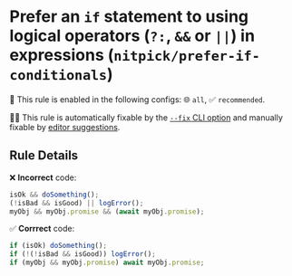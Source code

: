 # Prefer an `if` statement to using logical operators (`?:`, `&&` or `||`) in expressions (`nitpick/prefer-if-conditionals`)

💼 This rule is enabled in the following configs: 🌐 `all`, ✅ `recommended`.

🔧💡 This rule is automatically fixable by the [`--fix` CLI option](https://eslint.org/docs/latest/user-guide/command-line-interface#--fix) and manually fixable by [editor suggestions](https://eslint.org/docs/latest/use/core-concepts#rule-suggestions).

<!-- end auto-generated rule header -->

## Rule Details

❌ **Incorrect** code:

```js
isOk && doSomething();
(!isBad && isGood) || logError();
myObj && myObj.promise && (await myObj.promise);
```

✅ **Corrrect** code:

```js
if (isOk) doSomething();
if (!(!isBad && isGood)) logError();
if (myObj && myObj.promise) await myObj.promise;
```
